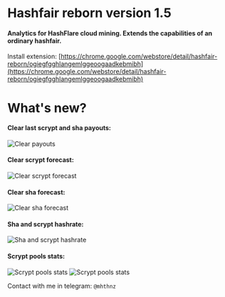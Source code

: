# Hashfair reborn version 1.5

#### Analytics for HashFlare cloud mining. Extends the capabilities of an ordinary hashfair.
Install extension: [https://chrome.google.com/webstore/detail/hashfair-reborn/ogiegfgghlangemlggeoogaadkebmibh](https://chrome.google.com/webstore/detail/hashfair-reborn/ogiegfgghlangemlggeoogaadkebmibh)

# What's new?
#### Clear last scrypt and sha payouts:
![Clear payouts](https://raw.githubusercontent.com/mhthnz/hashfair-chrome/master/readme/payouts.png "Clear payouts")
#### Clear scrypt forecast:
![Clear scrypt forecast](https://raw.githubusercontent.com/mhthnz/hashfair-chrome/master/readme/forecast.png "Clear scrypt forecast")
#### Clear sha forecast:
![Clear sha forecast](https://raw.githubusercontent.com/mhthnz/hashfair-chrome/master/readme/btc-forecast.png "Clear sha forecast")
#### Sha and scrypt hashrate:
![Sha and scrypt hashrate](https://raw.githubusercontent.com/mhthnz/hashfair-chrome/master/readme/hashrate.png "Sha and scrypt hashrate")
#### Scrypt pools stats:
![Scrypt pools stats](https://raw.githubusercontent.com/mhthnz/hashfair-chrome/master/readme/scrypt-pools.png "Scrypt pools stats")
![Scrypt pools stats](https://raw.githubusercontent.com/mhthnz/hashfair-chrome/master/readme/pools-stat.png "Scrypt pools stats")

Contact with me in telegram: `@mhthnz`